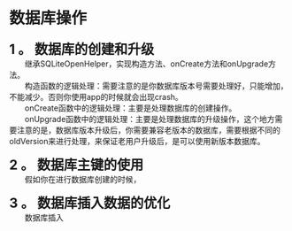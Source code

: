 # **数据库操作** 

<font size = 5>**1 。 数据库的创建和升级**</font>   
　　继承SQLiteOpenHelper，实现构造方法、onCreate方法和onUpgrade方法。  
　　构造函数的逻辑处理：需要注意的是你数据库版本号需要处理好，只能增加，不能减少。否则你使用app的时候就会出现crash。  
　　onCreate函数中的逻辑处理：主要是处理数据库的创建操作。  
　　onUpgrade函数中的逻辑处理：主要是处理数据库的升级操作，这个地方需要注意的是，数据库版本升级后，你需要兼容老版本的数据库，需要根据不同的oldVersion来进行处理，来保证老用户升级后，是可以使用新版本数据库。  

<font size = 5>**2 。 数据库主键的使用**</font>   
　　假如你在进行数据库创建的时候，

<font size = 5>**3 。 数据库插入数据的优化**</font>   
　　数据库插入
